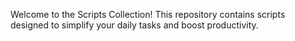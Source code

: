 Welcome to the Scripts Collection! This repository contains scripts designed to simplify your daily tasks and boost productivity.
